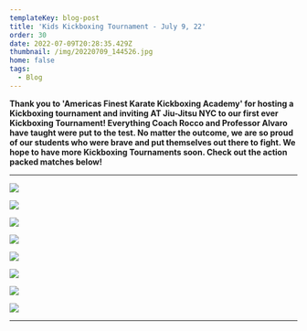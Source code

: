 ```yaml
---
templateKey: blog-post
title: 'Kids Kickboxing Tournament - July 9, 22'
order: 30
date: 2022-07-09T20:28:35.429Z
thumbnail: /img/20220709_144526.jpg
home: false
tags:
  - Blog
---
```

**Thank you to 'Americas Finest Karate Kickboxing Academy' for hosting a Kickboxing tournament and inviting AT Jiu-Jitsu NYC to our first ever Kickboxing Tournament! Everything Coach Rocco and Professor Alvaro have taught were put to the test. No matter the outcome, we are so proud of our students who were brave and put themselves out there to fight. We hope to have more Kickboxing Tournaments soon. Check out the action packed matches below!**

- - -

![](/img/whatsapp-image-2022-07-11-at-4.38.30-pm.jpeg)

![](/img/whatsapp-image-2022-07-11-at-4.38.29-pm.jpeg)

![](/img/whatsapp-image-2022-07-11-at-4.38.23-pm.jpeg)

![](/img/whatsapp-image-2022-07-11-at-4.46.05-pm.jpeg)

![](/img/whatsapp-image-2022-07-09-at-2.29.19-pm.jpeg)

![](/img/whatsapp-image-2022-07-11-at-4.38.27-pm.jpeg)

![](/img/whatsapp-image-2022-07-11-at-4.38.22-pm.jpeg)

![](/img/whatsapp-image-2022-07-11-at-4.38.21-pm.jpeg)

- - -
